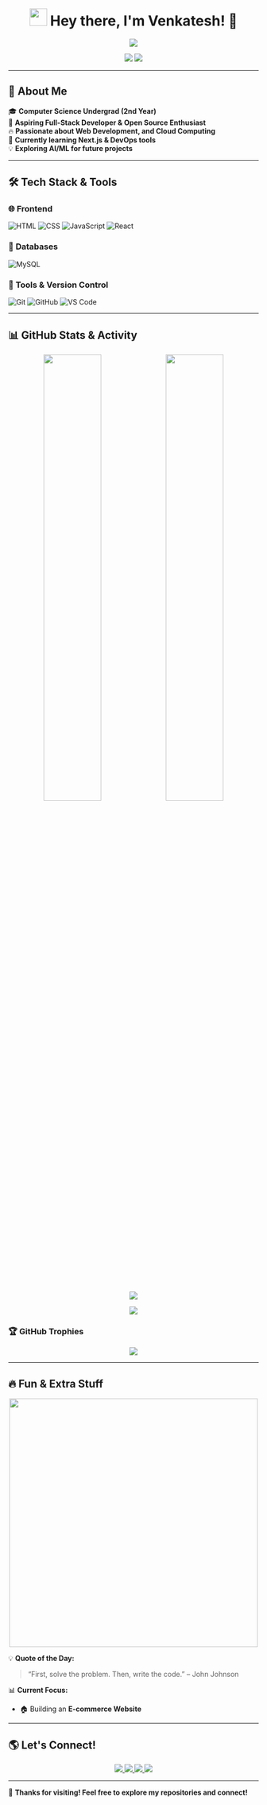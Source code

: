 <h1 align="center">
  <img src="https://media.giphy.com/media/hvRJCLFzcasrR4ia7z/giphy.gif" width="35px">
  Hey there, I'm Venkatesh! 🚀
</h1>

<p align="center">
  <img src="https://readme-typing-svg.herokuapp.com?font=Fira+Code&size=22&pause=1000&color=36BCF7&center=true&width=500&lines=Welcome+to+my+GitHub!;+%7C+Tech+Enthusiast" />
</p>

<p align="center">
  <img src="https://komarev.com/ghpvc/?username=venkatesh0029&label=Profile%20Views&color=0e75b6&style=flat" />
  <img src="https://img.shields.io/github/followers/venkatesh0029?label=Followers" />
</p>

---

## 🎨 **About Me**
🎓 **Computer Science Undergrad (2nd Year)**  
🚀 **Aspiring Full-Stack Developer & Open Source Enthusiast**  
🔥 **Passionate about Web Development, and Cloud Computing**  
🌱 **Currently learning Next.js & DevOps tools**  
💡 **Exploring AI/ML for future projects**  

---

## 🛠️ **Tech Stack & Tools**  
### 🌐 **Frontend**  
![HTML](https://img.shields.io/badge/HTML5-E34F26?style=for-the-badge&logo=html5&logoColor=white)
![CSS](https://img.shields.io/badge/CSS3-1572B6?style=for-the-badge&logo=css3&logoColor=white)
![JavaScript](https://img.shields.io/badge/JavaScript-F7DF1E?style=for-the-badge&logo=javascript&logoColor=black)
![React](https://img.shields.io/badge/React-61DAFB?style=for-the-badge&logo=react&logoColor=black)

### 💾 **Databases**  
![MySQL](https://img.shields.io/badge/MySQL-00758F?style=for-the-badge&logo=mysql&logoColor=white)

### 🔧 **Tools & Version Control**  
![Git](https://img.shields.io/badge/Git-F05032?style=for-the-badge&logo=git&logoColor=white)
![GitHub](https://img.shields.io/badge/GitHub-181717?style=for-the-badge&logo=github&logoColor=white)
![VS Code](https://img.shields.io/badge/VS%20Code-007ACC?style=for-the-badge&logo=visual-studio-code&logoColor=white)

---

## 📊 **GitHub Stats & Activity**  
<p align="center">
  <img width="48%" src="https://github-readme-stats.vercel.app/api?username=venkatesh0029&show_icons=true&theme=radical" />
  <img width="48%" src="https://github-readme-streak-stats.herokuapp.com/?user=venkatesh0029&theme=radical" />
</p>

<p align="center">
  <img src="https://github-readme-stats.vercel.app/api/top-langs/?username=venkatesh0029&layout=compact&theme=radical" />
</p>

<p align="center">
  <img src="https://github-profile-summary-cards.vercel.app/api/cards/profile-details?username=venkatesh0029&theme=radical" />
</p>

### 🏆 **GitHub Trophies**
<p align="center">
  <img src="https://github-profile-trophy.vercel.app/?username=venkatesh0029&theme=radical&margin-w=15&no-bg=true" />
</p>

---

## 🔥 **Fun & Extra Stuff**  
<p align="center">
  <img src="https://media.giphy.com/media/13HgwGsXF0aiGY/giphy.gif" width="500" />
</p>

💡 **Quote of the Day:**  
> “First, solve the problem. Then, write the code.” – John Johnson  

📊 **Current Focus:**  
- 🏠 Building an **E-commerce Website**  

---
## 🌎 **Let's Connect!**  
<p align="center">
  <a href="https://www.linkedin.com/in/venkateswarlu-bonthala-65914624a/">
    <img src="https://img.shields.io/badge/LinkedIn-venkatesh-blue?style=for-the-badge&logo=linkedin" />
  </a>
  <a href="https://twitter.com/your-handle">
    <img src="https://img.shields.io/badge/Twitter-1DA1F2?style=for-the-badge&logo=twitter&logoColor=white" />
  </a>
  <a href="mailto:venkateshbonthala8@gmail.com">
    <img src="https://img.shields.io/badge/Gmail-D14836?style=for-the-badge&logo=gmail&logoColor=white" />
  </a>
  <a href="https://your-portfolio-link.com">
    <img src="https://img.shields.io/badge/Portfolio-24292F?style=for-the-badge&logo=github&logoColor=white" />
  </a>
</p>

---

🌟 **Thanks for visiting! Feel free to explore my repositories and connect!**



